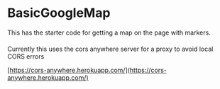 # BasicGoogleMap
This has the starter code for getting a map on the page with markers.

####
Currently this uses the cors anywhere server for a proxy to avoid local CORS errors

[https://cors-anywhere.herokuapp.com/](https://cors-anywhere.herokuapp.com/)
